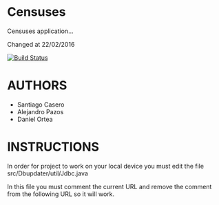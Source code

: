Censuses
=========

Censuses application...

Changed at 22/02/2016

[![Build Status](https://travis-ci.org/Arquisoft/censusesI2.svg?branch=master)](https://travis-ci.org/Arquisoft/censusesI2)

AUTHORS
=======

* Santiago Casero
* Alejandro Pazos
* Daniel Ortea

INSTRUCTIONS
============

In order for project to work on your local device you must edit the file src/Dbupdater/util/Jdbc.java

In this file you must comment the current URL and remove the comment from the following URL so it will work.
